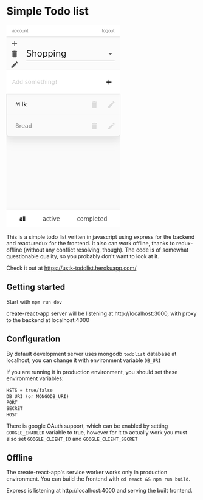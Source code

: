 # Simple Todo list

![screenshot](docs/screenshot1.png)

This is a simple todo list written in javascript using express for the backend and react+redux for the frontend.
It also can work offline, thanks to redux-offline (without any conflict resolving, though). The code is of somewhat questionable quality, so you probably don't want to look at it.

Check it out at https://ustk-todolist.herokuapp.com/

## Getting started

Start with `npm run dev`

create-react-app server will be listening at http://localhost:3000, with proxy to the backend at localhost:4000

## Configuration

By default development server uses mongodb `todolist` database at localhost, you can change it with environment variable `DB_URI`

If you are running it in production environment, you should set these environment variables:

```
HSTS = true/false
DB_URI (or MONGODB_URI)
PORT
SECRET
HOST
```

There is google OAuth support, which can be enabled by setting `GOOGLE_ENABLED` variable to true, however for it to actually work you must also set `GOOGLE_CLIENT_ID` and `GOOGLE_CLIENT_SECRET`

## Offline

The create-react-app's service worker works only in production environment.
You can build the frontend with `cd react && npm run build`.

Express is listening at http://localhost:4000 and serving the built frontend.
